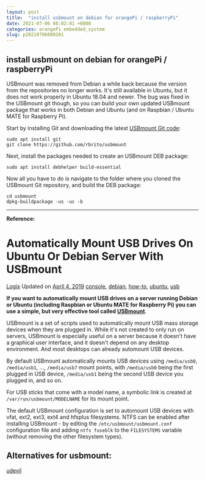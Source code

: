 ```yaml
---
layout: post
title:  "install usbmount on debian for orangePi / raspberryPi"
date: 2021-07-06 08:02:01 +0800
categories: orangePi embedded_system
slug: p20210706080201
---
```


## install usbmount on debian for orangePi / raspberryPi

USBmount was removed from Debian a while back because the version from the repositories no longer works. It's still available in Ubuntu, but it does not work properly in Ubuntu 18.04 and newer. The bug was fixed in the USBmount git though, so you can build your own updated USBmount package that works in both Debian and Ubuntu (and on Raspbian / Ubuntu MATE for Raspberry Pi).

Start by installing Git and downloading the latest [USBmount Git code](https://github.com/rbrito/usbmount):

```
sudo apt install git
git clone https://github.com/rbrito/usbmount
```


Next, install the packages needed to create an USBmount DEB package:

```
sudo apt install debhelper build-essential
```


Now all you have to do is navigate to the folder where you cloned the USBmount Git repository, and build the DEB package:

```
cd usbmount
dpkg-buildpackage -us -uc -b
```





---
**Reference:**

# Automatically Mount USB Drives On Ubuntu Or Debian Server With USBmount

[ Logix](https://www.blogger.com/profile/03026963810377267607) Updated on [April 4, 2019](https://www.linuxuprising.com/2019/04/automatically-mount-usb-drives-on.html) [console](https://www.linuxuprising.com/search/label/console?max-results=14), [debian](https://www.linuxuprising.com/search/label/debian?max-results=14), [how-to](https://www.linuxuprising.com/search/label/how-to?max-results=14), [ubuntu](https://www.linuxuprising.com/search/label/ubuntu?max-results=14), [usb](https://www.linuxuprising.com/search/label/usb?max-results=14)



**If you want to automatically mount USB drives on a server running Debian or Ubuntu (including Raspbian or Ubuntu MATE for Raspberry Pi) you can use a simple, but very effective tool called [USBmount](https://github.com/rbrito/usbmount)**.

USBmount is a set of scripts used to automatically mount USB mass storage devices when they are plugged in. While it's not created to only run on servers, USBmount is especially useful on a server because it doesn't have a graphical user interface, and it doesn't depend on any desktop environment. And most desktops can already automount USB devices.

By default USBmount automatically mounts USB devices using `/media/usb0`, `/media/usb1`, ..., `/media/usb7` mount points, with `/media/usb0` being the first plugged in USB device, `/media/usb1` being the second USB device you plugged in, and so on.

For USB sticks that come with a model name, a symbolic link is created at `/var/run/usbmount/MODELNAME` for its mount point.

The default USBmount configuration is set to automount USB devices with vfat, ext2, ext3, ext4 and hfsplus filesystems. NTFS can be enabled after installing USBmount - by editing the `/etc/usbmount/usbmount.conf` configuration file and adding `ntfs fuseblk` to the `FILESYSTEMS` variable (without removing the other filesystem types).



## Alternatives for usbmount:

[udevil](https://github.com/IgnorantGuru/udevil)